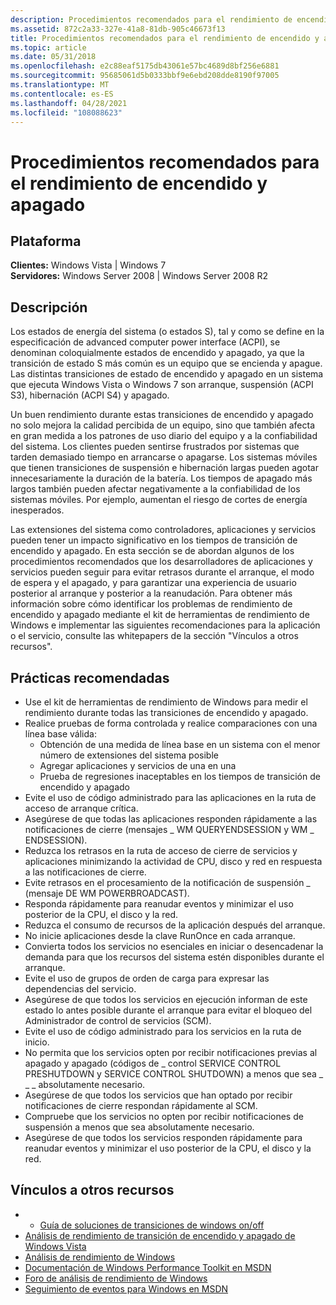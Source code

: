 ```yaml
---
description: Procedimientos recomendados para el rendimiento de encendido y apagado
ms.assetid: 872c2a33-327e-41a8-81db-905c46673f13
title: Procedimientos recomendados para el rendimiento de encendido y apagado
ms.topic: article
ms.date: 05/31/2018
ms.openlocfilehash: e2c88eaf5175db43061e57bc4689d8bf256e6881
ms.sourcegitcommit: 95685061d5b0333bbf9e6ebd208dde8190f97005
ms.translationtype: MT
ms.contentlocale: es-ES
ms.lasthandoff: 04/28/2021
ms.locfileid: "108088623"
---
```

# <a name="best-practices-for-onoff-performance"></a>Procedimientos recomendados para el rendimiento de encendido y apagado

## <a name="platform"></a>Plataforma

**Clientes:** Windows Vista \| Windows 7  
**Servidores:** Windows Server 2008 \| Windows Server 2008 R2  

## <a name="description"></a>Descripción

Los estados de energía del sistema (o estados S), tal y como se define en la especificación de advanced computer power interface (ACPI), se denominan coloquialmente estados de encendido y apagado, ya que la transición de estado S más común es un equipo que se encienda y apague. Las distintas transiciones de estado de encendido y apagado en un sistema que ejecuta Windows Vista o Windows 7 son arranque, suspensión (ACPI S3), hibernación (ACPI S4) y apagado.

Un buen rendimiento durante estas transiciones de encendido y apagado no solo mejora la calidad percibida de un equipo, sino que también afecta en gran medida a los patrones de uso diario del equipo y a la confiabilidad del sistema. Los clientes pueden sentirse frustrados por sistemas que tarden demasiado tiempo en arrancarse o apagarse. Los sistemas móviles que tienen transiciones de suspensión e hibernación largas pueden agotar innecesariamente la duración de la batería. Los tiempos de apagado más largos también pueden afectar negativamente a la confiabilidad de los sistemas móviles. Por ejemplo, aumentan el riesgo de cortes de energía inesperados.

Las extensiones del sistema como controladores, aplicaciones y servicios pueden tener un impacto significativo en los tiempos de transición de encendido y apagado. En esta sección se de abordan algunos de los procedimientos recomendados que los desarrolladores de aplicaciones y servicios pueden seguir para evitar retrasos durante el arranque, el modo de espera y el apagado, y para garantizar una experiencia de usuario posterior al arranque y posterior a la reanudación. Para obtener más información sobre cómo identificar los problemas de rendimiento de encendido y apagado mediante el kit de herramientas de rendimiento de Windows e implementar las siguientes recomendaciones para la aplicación o el servicio, consulte las whitepapers de la sección "Vínculos a otros recursos".

## <a name="best-practices"></a>Prácticas recomendadas

-   Use el kit de herramientas de rendimiento de Windows para medir el rendimiento durante todas las transiciones de encendido y apagado.
-   Realice pruebas de forma controlada y realice comparaciones con una línea base válida:
    -   Obtención de una medida de línea base en un sistema con el menor número de extensiones del sistema posible
    -   Agregar aplicaciones y servicios de una en una
    -   Prueba de regresiones inaceptables en los tiempos de transición de encendido y apagado
-   Evite el uso de código administrado para las aplicaciones en la ruta de acceso de arranque crítica.
-   Asegúrese de que todas las aplicaciones responden rápidamente a las notificaciones de cierre (mensajes \_ WM QUERYENDSESSION y WM \_ ENDSESSION).
-   Reduzca los retrasos en la ruta de acceso de cierre de servicios y aplicaciones minimizando la actividad de CPU, disco y red en respuesta a las notificaciones de cierre.
-   Evite retrasos en el procesamiento de la notificación de suspensión \_ (mensaje DE WM POWERBROADCAST).
-   Responda rápidamente para reanudar eventos y minimizar el uso posterior de la CPU, el disco y la red.
-   Reduzca el consumo de recursos de la aplicación después del arranque.
-   No inicie aplicaciones desde la clave RunOnce en cada arranque.
-   Convierta todos los servicios no esenciales en iniciar o desencadenar la demanda para que los recursos del sistema estén disponibles durante el arranque.
-   Evite el uso de grupos de orden de carga para expresar las dependencias del servicio.
-   Asegúrese de que todos los servicios en ejecución informan de este estado lo antes posible durante el arranque para evitar el bloqueo del Administrador de control de servicios (SCM).
-   Evite el uso de código administrado para los servicios en la ruta de inicio.
-   No permita que los servicios opten por recibir notificaciones previas al apagado y apagado (códigos de \_ control SERVICE CONTROL PRESHUTDOWN y SERVICE CONTROL SHUTDOWN) a menos que sea \_ \_ \_ absolutamente necesario.
-   Asegúrese de que todos los servicios que han optado por recibir notificaciones de cierre respondan rápidamente al SCM.
-   Compruebe que los servicios no opten por recibir notificaciones de suspensión a menos que sea absolutamente necesario.
-   Asegúrese de que todos los servicios responden rápidamente para reanudar eventos y minimizar el uso posterior de la CPU, el disco y la red.

## <a name="links-to-other-resources"></a>Vínculos a otros recursos

-   -   [Guía de soluciones de transiciones de windows on/off](/windows-hardware/test/assessments/onoff-transition-performance)
-   [Análisis de rendimiento de transición de encendido y apagado de Windows Vista](/windows-hardware/test/assessments/onoff-transition-performance)
-   [Análisis de rendimiento de Windows](https://msdn.microsoft.com/performance/default.aspx)
-   [Documentación de Windows Performance Toolkit en MSDN](/previous-versions/windows/desktop/xperf/windows-performance-analyzer--wpa-)
-   [Foro de análisis de rendimiento de Windows](https://social.msdn.microsoft.com/Forums/wptk_v4/threads/)
-   [Seguimiento de eventos para Windows en MSDN](../etw/event-tracing-portal.md)

 

 
